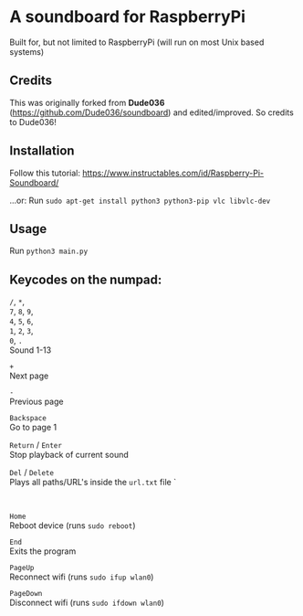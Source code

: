 # A soundboard for RaspberryPi
Built for, but not limited to RaspberryPi (will run on most Unix based systems)

## Credits
This was originally forked from **Dude036** (https://github.com/Dude036/soundboard) and edited/improved. So credits to Dude036!

## Installation
Follow this tutorial: https://www.instructables.com/id/Raspberry-Pi-Soundboard/

...or:
Run `sudo apt-get install python3 python3-pip vlc libvlc-dev`


## Usage
Run `python3 main.py`

## Keycodes on the numpad:
`/`, `*`,<br>
`7`, `8`, `9`,<br>
`4`, `5`, `6`,<br>
`1`, `2`, `3`,<br>
`0`, `.`<br>
Sound 1-13
<br>

`+`<br>
Next page
<br>

`-`<br>
Previous page
<br>

`Backspace`<br>
Go to page 1
<br>

`Return` / `Enter`<br>
Stop playback of current sound
<br>

`Del` / `Delete`<br>
Plays all paths/URL's inside the `url.txt` file
`<br>

<br>

`Home`<br>
Reboot device (runs `sudo reboot`)
<br>

`End`<br>
Exits the program
<br>

`PageUp`<br>
Reconnect wifi (runs `sudo ifup wlan0`)
<br>

`PageDown`<br>
Disconnect wifi (runs `sudo ifdown wlan0`)
